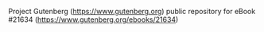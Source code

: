 Project Gutenberg (https://www.gutenberg.org) public repository for eBook #21634 (https://www.gutenberg.org/ebooks/21634)
